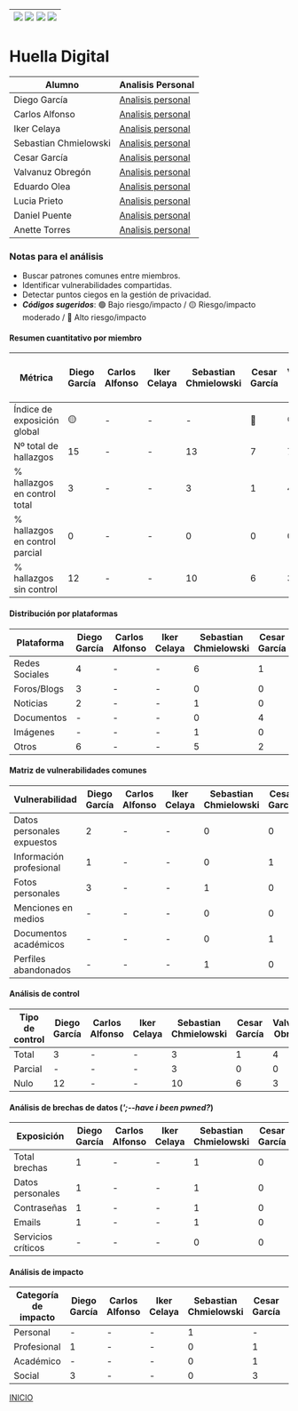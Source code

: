 | [![](https://img.shields.io/badge/-Inicio-FFF?style=flat&logo=Emlakjet&logoColor=black)](/README.md) [![](https://img.shields.io/badge/-Entrega_2-FFF?style=flat&logo=openstreetmap&logoColor=black)](/Entregas/Entrega-2/ModeloDeNegocio.md)  [![](https://img.shields.io/badge/-Entrega_3-FFF?style=flat&logo=openstreetmap&logoColor=black)](/Entregas/Entrega-3/HuellaDigital.md)  [![](https://img.shields.io/badge/-Entrega_4-FFF?style=flat&logo=openstreetmap&logoColor=black)]()|
|:-:|
# Huella Digital
|Alumno|Analisis Personal|
|-|-|
|Diego García|[Analisis personal](/Entregas/Entrega-3/garciaDiego.md)|
|Carlos Alfonso|[Analisis personal](/Entregas/Entrega-3/alfonsoCarlos.md)|
|Iker Celaya|[Analisis personal](/Entregas/Entrega-3/celayaIker.md)|
|Sebastian Chmielowski|[Analisis personal](/Entregas/Entrega-3/chmielowskiSebastian.md)|
|Cesar García|[Analisis personal](/Entregas/Entrega-3/garciaCesar.md)|
|Valvanuz Obregón|[Analisis personal](/Entregas/Entrega-3/obregonValvanuz.md)|
|Eduardo Olea|[Analisis personal](/Entregas/Entrega-3/oleaEduardo.md)|
|Lucia Prieto|[Analisis personal](/Entregas/Entrega-3/prietoLucia.md)|
|Daniel Puente|[Analisis personal](/Entregas/Entrega-3/puenteDaniel.md)|
|Anette Torres|[Analisis personal](/Entregas/Entrega-3/torresAnette.md)|

### Notas para el análisis

- Buscar patrones comunes entre miembros.
- Identificar vulnerabilidades compartidas.
- Detectar puntos ciegos en la gestión de privacidad.
- ***Códigos sugeridos***: 🟢 Bajo riesgo/impacto / 🟡 Riesgo/impacto moderado / 🔴 Alto riesgo/impacto


#### Resumen cuantitativo por miembro

<div align=center>

|Métrica|Diego García|Carlos Alfonso|Iker Celaya|Sebastian Chmielowski|Cesar García|Valvanuz Obregón|Eduardo Olea|Lucia Prieto|Daniel Puente|Anette Torres|Patrón grupal<br>(Media y desviación)|
|-|-|-|-|-|-|-|-|-|-|-|-|
|Índice de exposición global|🟡|-|-|-|🔴|🟢|🟢|🟢|-|-|-|
|Nº total de hallazgos|15|-|-|13|7|7|12|7|-|-|-|
|% hallazgos en control total|3|-|-|3|1|4|5|5|-|-|-|
|% hallazgos en control parcial|0|-|-|0|0|0|0|0|-|-|-|
|% hallazgos sin control|12|-|-|10|6|3|7|2|-|-|-|

</div>

#### Distribución por plataformas

<div align=center>

|Plataforma|Diego García|Carlos Alfonso|Iker Celaya|Sebastian Chmielowski|Cesar García|Valvanuz Obregón|Eduardo Olea|Lucia Prieto|Daniel Puente|Anette Torres|Total grupo|
|-|-|-|-|-|-|-|-|-|-|-|-|
|Redes Sociales|4|-|-|6|1|3|6|4|-|-|-|
|Foros/Blogs|3|-|-|0|0|0|2|-|-|-|-|
|Noticias|2|-|-|1|0|0|0|-|-|-|-|
|Documentos|-|-|-|0|4|0|3|-|-|-|-|
|Imágenes|-|-|-|1|0|0|0|1|-|-|-|
|Otros|6|-|-|5|2|4|1|2|-|-|-|

</div>

#### Matriz de vulnerabilidades comunes

<div align=center>

|Vulnerabilidad|Diego García|Carlos Alfonso|Iker Celaya|Sebastian Chmielowski|Cesar García|Valvanuz Obregón|Eduardo Olea|Lucia Prieto|Daniel Puente|Anette Torres|% Grupo|Riesgo medio|
|-|-|-|-|-|-|-|-|-|-|-|-|-|
|Datos personales expuestos|2|-|-|0|0|0|0|0|-|-|-|-|
|Información profesional|1|-|-|0|1|0|0|1|-|-|-|-|
|Fotos personales|3|-|-|1|0|3|0|1|-|-|-|-|
|Menciones en medios|-|-|-|0|0|0|0|0|-|-|-|-|
|Documentos académicos|-|-|-|0|1|1|0|0|-|-|-|-|
|Perfiles abandonados|-|-|-|1|0|0|0|0|-|-|-|-|


</div>

#### Análisis de control

<div align=center>

|Tipo de control|Diego García|Carlos Alfonso|Iker Celaya|Sebastian Chmielowski|Cesar García|Valvanuz Obregón|Eduardo Olea|Lucia Prieto|Daniel Puente|Anette Torres|% Grupo|Riesgo promedio|
|-|-|-|-|-|-|-|-|-|-|-|-|-|
|Total|3|-|-|3|1|4|4|5|-|-|-|-|-|
|Parcial|-|-|-|3|0|0|0|0|-|-|-|-|-|
|Nulo|12|-|-|10|6|3|7|2|-|-|-|-|-|

</div>

#### Análisis de brechas de datos (*';--have i been pwned?*)

<div align=center>

|Exposición|Diego García|Carlos Alfonso|Iker Celaya|Sebastian Chmielowski|Cesar García|Valvanuz Obregón|Eduardo Olea|Lucia Prieto|Daniel Puente|Anette Torres|% grupal|
|-|-|-|-|-|-|-|-|-|-|-|-|
|Total brechas|1|-|-|1|0|2|0|0|-|-|-|-|
|Datos personales|1|-|-|1|0|0|0|0|-|-|-|-|
|Contraseñas|1|-|-|1|0|0|0|0|-|-|-|-|
|Emails|1|-|-|1|0|2|0|0|-|-|-|-|
|Servicios críticos|-|-|-|0|0|0|0|0|-|-|-|-|

</div>

#### Análisis de impacto

<div align=center>

|Categoría de impacto|Diego García|Carlos Alfonso|Iker Celaya|Sebastian Chmielowski|Cesar García|Valvanuz Obregón|Eduardo Olea|Lucia Prieto|Daniel Puente|Anette Torres|Impacto grupal|
|-|-|-|-|-|-|-|-|-|-|-|-|
|Personal|-|-|-|1|-|3|0|4|-|-|-|-|
|Profesional|1|-|-|0|1|0|0|1|-|-|-|-|
|Académico|-|-|-|0|1|1|0|0|-|-|-|-|
|Social|3|-|-|0|3|0|5|-|-|-|-|-|

</div>

[INICIO](/README.md)
